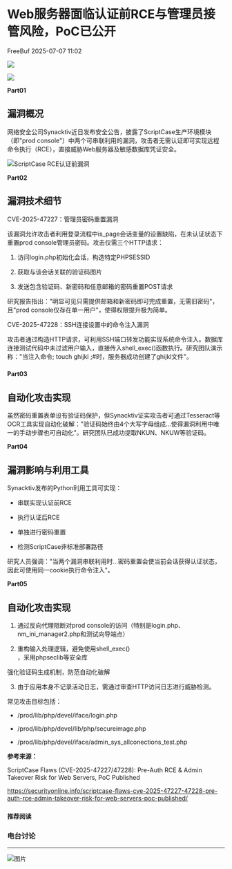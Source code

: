 #  Web服务器面临认证前RCE与管理员接管风险，PoC已公开  
 FreeBuf   2025-07-07 11:02  
  
![](https://mmbiz.qpic.cn/mmbiz_gif/qq5rfBadR38jUokdlWSNlAjmEsO1rzv3srXShFRuTKBGDwkj4gvYy34iajd6zQiaKl77Wsy9mjC0xBCRg0YgDIWg/640?wx_fmt=gif "")  
  
  
![](https://mmbiz.qpic.cn/mmbiz_png/qq5rfBadR3iccHKkcenMzvkibHR8MbiaVBkZYeVnSsDLS0ENfu9lHem3cuYaWicre0I4iciaIOYyOHVWvhqEDBhtehGA/640?wx_fmt=png&from=appmsg "")  
  
  
**Part01**  
## 漏洞概况  
  
  
网络安全公司Synacktiv近日发布安全公告，披露了ScriptCase生产环境模块（即"prod console"）中两个可串联利用的漏洞，攻击者无需认证即可实现远程命令执行（RCE），直接威胁Web服务器及敏感数据库凭证安全。  
  
  
![ScriptCase RCE认证前漏洞](https://mmbiz.qpic.cn/mmbiz_jpg/qq5rfBadR3iccHKkcenMzvkibHR8MbiaVBkZKk2yXE1iazcIPicN1mzG48aMslmAAdsIarQNzCGE5f9GFwMyvDp2kMg/640?wx_fmt=jpeg&from=appmsg "")  
  
  
**Part02**  
## 漏洞技术细节  
  
  
CVE-2025-47227：管理员密码重置漏洞  
  
  
该漏洞允许攻击者利用登录流程中is_page会话变量的设置缺陷，在未认证状态下重置prod console管理员密码。攻击仅需三个HTTP请求：  
  
  
1. 访问login.php初始化会话，构造特定PHPSESSID  
  
2. 获取与该会话关联的验证码图片  
  
3. 发送包含验证码、新密码和任意邮箱的密码重置POST请求  
  
  
研究报告指出："明显可见只需提供邮箱和新密码即可完成重置，无需旧密码"，且"prod console仅存在单一用户"，使得权限提升极为简单。  
  
  
CVE-2025-47228：SSH连接设置中的命令注入漏洞  
  
  
攻击者通过构造HTTP请求，可利用SSH端口转发功能实现系统命令注入。数据库连接测试代码中未过滤用户输入，直接传入shell_exec()函数执行。研究团队演示称："当注入命令; touch ghijkl ;#时，服务器成功创建了ghijkl文件"。  
###   
  
**Part03**  
## 自动化攻击实现  
  
  
虽然密码重置表单设有验证码保护，但Synacktiv证实攻击者可通过Tesseract等OCR工具实现自动化破解："验证码始终由4个大写字母组成...使得漏洞利用中唯一的手动步骤也可自动化"。研究团队已成功提取NKUN、NKUW等验证码。  
  
  
**Part04**  
## 漏洞影响与利用工具  
  
  
Synacktiv发布的Python利用工具可实现：  
  
- 串联实现认证前RCE  
  
- 执行认证后RCE  
  
- 单独进行密码重置  
  
- 检测ScriptCase非标准部署路径  
  
研究人员强调："当两个漏洞串联利用时...密码重置会使当前会话获得认证状态，因此可使用同一cookie执行命令注入"。  
  
  
**Part05**  
## 自动化攻击实现  
  
  
1. 通过反向代理阻断对prod console的访问（特别是login.php、nm_ini_manager2.php和测试向导端点）  
  
2. 重构输入处理逻辑，避免使用shell_exec()  
，采用phpseclib等安全库  
  
强化验证码生成机制，防范自动化破解  
  
3. 由于应用本身不记录活动日志，需通过审查HTTP访问日志进行威胁检测。  
  
  
常见攻击目标包括：  
  
- /prod/lib/php/devel/iface/login.php  
  
- /prod/lib/php/devel/lib/php/secureimage.php  
  
- /prod/lib/php/devel/iface/admin_sys_allconections_test.php  
  
**参考来源：**  
  
ScriptCase Flaws (CVE-2025-47227/47228): Pre-Auth RCE & Admin Takeover Risk for Web Servers, PoC Published  
  
https://securityonline.info/scriptcase-flaws-cve-2025-47227-47228-pre-auth-rce-admin-takeover-risk-for-web-servers-poc-published/  
  
  
###   
###   
###   
  
**推荐阅读**  
  
[](https://mp.weixin.qq.com/s?__biz=MjM5NjA0NjgyMA==&mid=2651324107&idx=1&sn=f89429997e0347cfe1580cc8ca6e858b&scene=21#wechat_redirect)  
  
### 电台讨论  
  
****  
  
  
  
![图片](https://mmbiz.qpic.cn/mmbiz_gif/qq5rfBadR3icF8RMnJbsqatMibR6OicVrUDaz0fyxNtBDpPlLfibJZILzHQcwaKkb4ia57xAShIJfQ54HjOG1oPXBew/640?wx_fmt=gif&wxfrom=5&wx_lazy=1&tp=webp "")  
  
   
  
